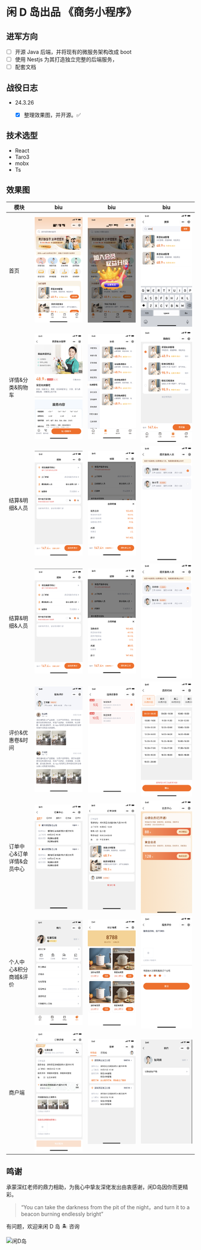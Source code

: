 # 闲 D 岛出品 《商务小程序》

## 进军方向

-   [ ] 开源 Java 后端，并将现有的微服务架构改成 boot
-   [ ] 使用 Nestjs 为其打造独立完整的后端服务，
-   [ ] 配套文档

## 战役日志

-   24.3.26
    -   [x] 整理效果图，并开源。✅




## 技术选型

-   React
-   Taro3
-   mobx
-   Ts

## 效果图

| 模块                       | biu                          | biu                             | biu                            |
| -------------------------- | ---------------------------- | ------------------------------- | ------------------------------ |
| 首页                       | ![首页](/.image/home/1.png)  | ![活动通知](/.image/home/2.png) | ![搜索](.image/home/3.png)     |
| 详情&分类&购物车           | ![详情](/.image/home/4.png)  | ![分类](/.image/home/5.png)     | ![购物车](/.image/home/6.png)  |
| 结算&明细&人员             | ![详情](/.image/home/7.png)  | ![分类](/.image/home/8.png)     | ![购物车](/.image/home/9.png)  |
| 结算&明细&人员             | ![详情](/.image/home/7.png)  | ![分类](/.image/home/8.png)     | ![购物车](/.image/home/9.png)  |
| 评价&优惠卷&时间           | ![详情](/.image/home/10.png) | ![分类](/.image/home/11.png)    | ![购物车](/.image/home/12.png) |
| 订单中心&订单详情&会员中心 | ![详情](/.image/home/13.png) | ![分类](/.image/home/14.png)    | ![购物车](/.image/home/15.png) |
| 个人中心&积分商城&评价     | ![详情](/.image/home/16.png) | ![分类](/.image/home/17.png)    | ![购物车](/.image/home/18.png) |
| 商户端                     | ![详情](/.image/home/19.png) | ![分类](/.image/home/20.png)    | ![购物车](/.image/home/21.png) |


## 鸣谢
承蒙深红老师的鼎力相助，为我心中挚友深佬发出由衷感谢，闲D岛因你而更精彩。

> “You can take the darkness from the pit of the night，and turn it to a beacon burning endlessly bright”



有问题，欢迎来闲 D 岛 🏝️ 咨询

![闲D岛](https://qiniu.moderate.run/IMG_4020.JPG)
